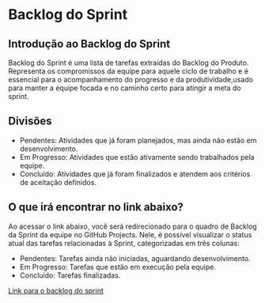 # Backlog do Sprint

## Introdução ao Backlog do Sprint
Backlog do Sprint é uma lista de tarefas extraídas do Backlog do Produto. Representa os compromissos da equipe para aquele ciclo de trabalho e é essencial para o acompanhamento do progresso e da produtividade,usado para manter a equipe focada e no caminho certo para atingir a meta do sprint.

## Divisões
- Pendentes: Atividades que já foram planejados, mas ainda não estão em desenvolvimento.
- Em Progresso: Atividades que estão ativamente sendo trabalhados pela equipe.
- Concluído: Atividades que já foram finalizados e atendem aos critérios de aceitação definidos.

## O que irá encontrar no link abaixo?
Ao acessar o link abaixo, você será redirecionado para o quadro de Backlog da Sprint da equipe no GitHub Projects. Nele, é possível visualizar o status atual das tarefas relacionadas à Sprint, categorizadas em três colunas:

- Pendentes: Tarefas ainda não iniciadas, aguardando desenvolvimento.
- Em Progresso: Tarefas que estão em execução pela equipe.
- Concluído: Tarefas finalizadas.

[Link para o backlog do sprint](https://github.com/users/Pacheco-77/projects/3)
